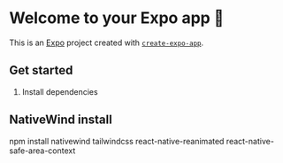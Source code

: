 # Welcome to your Expo app 👋

This is an [Expo](https://expo.dev) project created with [`create-expo-app`](https://www.npmjs.com/package/create-expo-app).

## Get started

1. Install dependencies

## NativeWind install

npm install nativewind tailwindcss react-native-reanimated react-native-safe-area-context
